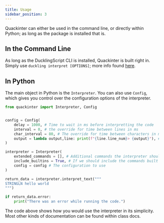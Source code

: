 ```yaml
---
title: Usage
sidebar_position: 3
---
```


Quackinter can either be used in the command line, or directly within Python; as long as the package is installed that is.

## In the Command Line

As long as the DucklingScript CLI is installed, Quackinter is built right in. Simply use `duckling interpret [OPTIONS]`; more info found [here](/docs/guides/command-line-interface#interpret).

## In Python

The main object in Python is the `Interpreter`. You can also use `Config`, which gives you control over the configuration options of the interpreter.

```python
from quackinter import Interpreter, Config


config = Config(
    delay = 1000, # Time to wait in ms before interpretting the code
    interval = 0, # the override for time between lines in ms
    char_interval = 80, # The override for time between characters in ms
    output = lambda output,line: print(f"{line.line_num}> {output}"), # The function ran by Quackinter to print to the screen
)

interpreter = Interpreter(
    extended_commands = [], # Additional commands the interpreter should add
    include_builtins = True, # If we should include the commands built into the interpreter
    config = config # The configuration to use
)

return_data = interpreter.interpret_text("""
STRINGLN hello world
""")

if return_data.error:
    print("There was an error while running the code.")
```

The code above shows how you would use the interpreter in its simplicity. Most other kinds of documentation can be found within class docs.
